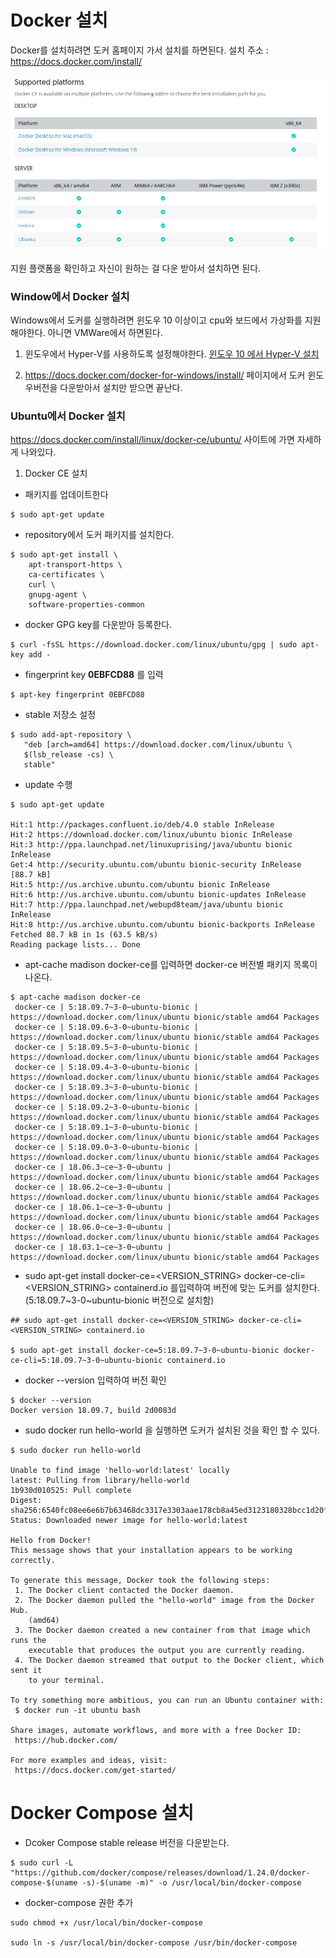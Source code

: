 # Docker 설치


Docker를 설치하려면 도커 홈페이지 가서 설치를 하면된다.
설치 주소 : https://docs.docker.com/install/

![해당 플랫폼별 지원범위](data/setup_1.png)

지원 플랫폼을 확인하고 자신이 원하는 걸 다운 받아서 설치하면 된다.

### Window에서 Docker 설치

Windows에서 도커를 실행하려면 윈도우 10 이상이고 cpu와 보드에서 가상화를 지원해야한다. 아니면 VMWare에서 하면된다.

1. 윈도우에서 Hyper-V를 사용하도록 설정해야한다. [윈도우 10 에서 Hyper-V 설치](https://docs.microsoft.com/ko-kr/virtualization/hyper-v-on-windows/quick-start/enable-hyper-v)


2. https://docs.docker.com/docker-for-windows/install/ 페이지에서 도커 윈도우버전을 다운받아서 설치만 받으면 끝난다.

### Ubuntu에서 Docker 설치

https://docs.docker.com/install/linux/docker-ce/ubuntu/ 사이트에 가면 자세하게 나와있다.

1. Docker CE 설치

- 패키지를 업데이트한다

```shell
$ sudo apt-get update
```
- repository에서 도커 패키지를 설치한다.

```shell
$ sudo apt-get install \
    apt-transport-https \
    ca-certificates \
    curl \
    gnupg-agent \
    software-properties-common
```
- docker GPG key를 다운받아 등록한다.

```shell
$ curl -fsSL https://download.docker.com/linux/ubuntu/gpg | sudo apt-key add -
```


- fingerprint key **0EBFCD88** 를 입력

```shell
$ apt-key fingerprint 0EBFCD88
```

- stable 저장소 설정

```shell
$ sudo add-apt-repository \
   "deb [arch=amd64] https://download.docker.com/linux/ubuntu \
   $(lsb_release -cs) \
   stable"
```

- update 수행

```shell
$ sudo apt-get update

Hit:1 http://packages.confluent.io/deb/4.0 stable InRelease
Hit:2 https://download.docker.com/linux/ubuntu bionic InRelease
Hit:3 http://ppa.launchpad.net/linuxuprising/java/ubuntu bionic InRelease
Get:4 http://security.ubuntu.com/ubuntu bionic-security InRelease [88.7 kB]                                
Hit:5 http://us.archive.ubuntu.com/ubuntu bionic InRelease
Hit:6 http://us.archive.ubuntu.com/ubuntu bionic-updates InRelease
Hit:7 http://ppa.launchpad.net/webupd8team/java/ubuntu bionic InRelease
Hit:8 http://us.archive.ubuntu.com/ubuntu bionic-backports InRelease                 
Fetched 88.7 kB in 1s (63.5 kB/s)                              
Reading package lists... Done
```

- apt-cache madison docker-ce를 입력하면 docker-ce 버전별 패키지 목록이 나온다.

```shell
$ apt-cache madison docker-ce
 docker-ce | 5:18.09.7~3-0~ubuntu-bionic | https://download.docker.com/linux/ubuntu bionic/stable amd64 Packages
 docker-ce | 5:18.09.6~3-0~ubuntu-bionic | https://download.docker.com/linux/ubuntu bionic/stable amd64 Packages
 docker-ce | 5:18.09.5~3-0~ubuntu-bionic | https://download.docker.com/linux/ubuntu bionic/stable amd64 Packages
 docker-ce | 5:18.09.4~3-0~ubuntu-bionic | https://download.docker.com/linux/ubuntu bionic/stable amd64 Packages
 docker-ce | 5:18.09.3~3-0~ubuntu-bionic | https://download.docker.com/linux/ubuntu bionic/stable amd64 Packages
 docker-ce | 5:18.09.2~3-0~ubuntu-bionic | https://download.docker.com/linux/ubuntu bionic/stable amd64 Packages
 docker-ce | 5:18.09.1~3-0~ubuntu-bionic | https://download.docker.com/linux/ubuntu bionic/stable amd64 Packages
 docker-ce | 5:18.09.0~3-0~ubuntu-bionic | https://download.docker.com/linux/ubuntu bionic/stable amd64 Packages
 docker-ce | 18.06.3~ce~3-0~ubuntu | https://download.docker.com/linux/ubuntu bionic/stable amd64 Packages
 docker-ce | 18.06.2~ce~3-0~ubuntu | https://download.docker.com/linux/ubuntu bionic/stable amd64 Packages
 docker-ce | 18.06.1~ce~3-0~ubuntu | https://download.docker.com/linux/ubuntu bionic/stable amd64 Packages
 docker-ce | 18.06.0~ce~3-0~ubuntu | https://download.docker.com/linux/ubuntu bionic/stable amd64 Packages
 docker-ce | 18.03.1~ce~3-0~ubuntu | https://download.docker.com/linux/ubuntu bionic/stable amd64 Packages
```

- sudo apt-get install docker-ce=<VERSION_STRING> docker-ce-cli=<VERSION_STRING> containerd.io 를입력하여 버전에 맞는 도커를 설치한다.(5:18.09.7~3-0~ubuntu-bionic 버전으로 설치함)

```shell
## sudo apt-get install docker-ce=<VERSION_STRING> docker-ce-cli=<VERSION_STRING> containerd.io

$ sudo apt-get install docker-ce=5:18.09.7~3-0~ubuntu-bionic docker-ce-cli=5:18.09.7~3-0~ubuntu-bionic containerd.io
```

- docker --version 입력하여 버전 확인

```shell
$ docker --version
Docker version 18.09.7, build 2d0083d
```

- sudo docker run hello-world 을 실행하면 도커가 설치된 것을 확인 할 수 있다.

```shell
$ sudo docker run hello-world

Unable to find image 'hello-world:latest' locally
latest: Pulling from library/hello-world
1b930d010525: Pull complete
Digest: sha256:6540fc08ee6e6b7b63468dc3317e3303aae178cb8a45ed3123180328bcc1d20f
Status: Downloaded newer image for hello-world:latest

Hello from Docker!
This message shows that your installation appears to be working correctly.

To generate this message, Docker took the following steps:
 1. The Docker client contacted the Docker daemon.
 2. The Docker daemon pulled the "hello-world" image from the Docker Hub.
    (amd64)
 3. The Docker daemon created a new container from that image which runs the
    executable that produces the output you are currently reading.
 4. The Docker daemon streamed that output to the Docker client, which sent it
    to your terminal.

To try something more ambitious, you can run an Ubuntu container with:
 $ docker run -it ubuntu bash

Share images, automate workflows, and more with a free Docker ID:
 https://hub.docker.com/

For more examples and ideas, visit:
 https://docs.docker.com/get-started/

```


# Docker Compose 설치

- Dcoker Compose stable release 버전을 다운받는다.

```shell
$ sudo curl -L "https://github.com/docker/compose/releases/download/1.24.0/docker-compose-$(uname -s)-$(uname -m)" -o /usr/local/bin/docker-compose
```


- docker-compose 권한 추가

```shell
sudo chmod +x /usr/local/bin/docker-compose

sudo ln -s /usr/local/bin/docker-compose /usr/bin/docker-compose
```
